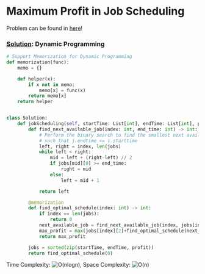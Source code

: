 # Maximum Profit in Job Scheduling

Problem can be found in [here](https://leetcode.com/problems/maximum-profit-in-job-scheduling)!

### [Solution](/Binary%20Search/1235-MaximumProfitinJobScheduling/solution.py): Dynamic Programming

```python
# Support Memorization for Dynamic Programming
def memorization(func):
    memo = {}

    def helper(x):
        if x not in memo:
            memo[x] = func(x)
        return memo[x]
    return helper


class Solution:
    def jobScheduling(self, startTime: List[int], endTime: List[int], profit: List[int]) -> int:
        def find_next_available_job(index: int, end_time: int) -> int:
            # Perform the binary search to find the smallest next available job i for the current job j
            # such that j.endtime <= i.starttime
            left, right = index, len(jobs)
            while left < right:
                mid = left + (right-left) // 2
                if jobs[mid][0] >= end_time:
                    right = mid
                else:
                    left = mid + 1

            return left

        @memorization
        def find_optimal_schedule(index: int) -> int:
            if index == len(jobs):
                return 0
            next_available_job = find_next_available_job(index, jobs[index][1])
            max_profit = max(jobs[index][2]+find_optimal_schedule(next_available_job), find_optimal_schedule(index+1))
            return max_profit

        jobs = sorted(zip(startTime, endTime, profit))
        return find_optimal_schedule(0)
```

Time Complexity: ![O(nlogn)](<https://latex.codecogs.com/svg.image?\inline&space;O(nlogn)>), Space Complexity: ![O(n)](<https://latex.codecogs.com/svg.image?\inline&space;O(n)>)
